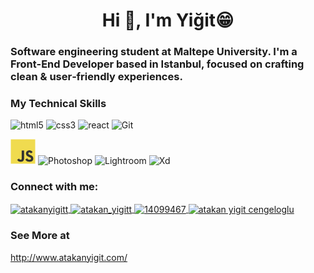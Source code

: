 <h1 align="center">Hi 👋, I'm Yiğit😁</h1>
<h3 align="left">Software engineering student at Maltepe University. I'm a Front-End Developer based in Istanbul, focused on crafting clean & user‑friendly experiences.</h3>

<h3 align="left">My Technical Skills</h3>
<p align="left"> 
        <img src="https://seeklogo.com/images/H/html5-without-wordmark-color-logo-14D252D878-seeklogo.com.png" alt="html5" width="39" height="41"/> 
        <img src="https://seeklogo.com/images/C/css-3-logo-023C1A7171-seeklogo.com.png" alt="css3" width="39" height="41"/>      
        <img src="https://reactnative.dev/img/header_logo.svg" alt="react" width="44" height="44"/> 
        <img src="https://seeklogo.com/images/G/git-logo-A1D01DDA30-seeklogo.com.png" alt="Git" width="40" height="40"/> 
</p>
<p align="left"> 
        <img src="https://raw.githubusercontent.com/devicons/devicon/master/icons/javascript/javascript-original.svg" alt="javascript" width="40" height="40"/>
        <img src="https://seeklogo.com/images/A/adobe-photoshop-cc-logo-CBD0AAA3A7-seeklogo.com.png" alt="Photoshop" width="40" height="40"/> 
        <img src="https://seeklogo.com/images/A/adobe-lightroom-cc-logo-8077CAE010-seeklogo.com.png" alt="Lightroom" width="40" height="40"/> 
        <img src="https://seeklogo.com/images/A/adobe-xd-logo-64364E3A24-seeklogo.com.png" alt="Xd" width="40" height="40"/> 
</p>

<h3 align="left">Connect with me:</h3>
<p align="left">
    <a href="https://www.instagram.com/atakan_yigitt/" target="blank">
        <img align="center" src="https://raw.githubusercontent.com/rahuldkjain/github-profile-readme-generator/master/src/images/icons/Social/instagram.svg" alt="atakanyi̇gi̇tt" height="30" width="40" />
    </a>
    <a href="https://twitter.com/atakan_yigitt" target="blank">
        <img align="center" src="https://raw.githubusercontent.com/rahuldkjain/github-profile-readme-generator/master/src/images/icons/Social/twitter.svg" alt="atakan_yigitt" height="30" width="40" />
    </a>
    <a href="https://stackoverflow.com/users/14099467" target="blank">
        <img align="center" src="https://raw.githubusercontent.com/rahuldkjain/github-profile-readme-generator/master/src/images/icons/Social/stack-overflow.svg" alt="14099467" height="30" width="40" />
    </a>
    <a href="https://www.linkedin.com/in/atakan-yigit-cengeloglu/" target="blank">
        <img align="center" src="https://seeklogo.com/images/L/linkedin-icon-logo-57AEED2A37-seeklogo.com.png" alt="atakan yi̇gi̇t cengeloglu" height="30" width="30" />
    </a>
</p>

<h3>See More at</h3>
<a href="http://www.atakanyigit.com/" target="blank">http://www.atakanyigit.com/</a>
